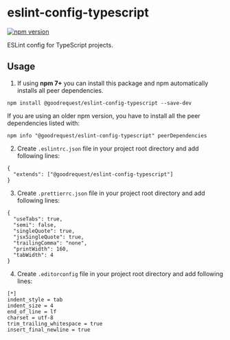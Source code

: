 # eslint-config-typescript
[![npm version](https://badge.fury.io/js/@goodrequest%2Feslint-config-typescript.svg)](https://badge.fury.io/js/@goodrequest%2Feslint-config-typescript)

ESLint config for TypeScript projects.

## Usage
1. If using **npm 7+** you can install this package and npm automatically installs all peer dependencies.
```
npm install @goodrequest/eslint-config-typescript --save-dev
```

If you are using an older npm version, you have to install all the peer dependencies listed with:
```
npm info "@goodrequest/eslint-config-typescript" peerDependencies
```

2. Create `.eslintrc.json` file in your project root directory and add following lines:
```
{
  "extends": ["@goodrequest/eslint-config-typescript"]
}
```

3. Create `.prettierrc.json` file in your project root directory and add following lines:
```
{
  "useTabs": true,
  "semi": false,
  "singleQuote": true,
  "jsxSingleQuote": true,
  "trailingComma": "none",
  "printWidth": 160,
  "tabWidth": 4
}
```

4. Create `.editorconfig` file in your project root directory and add following lines:
```
[*]
indent_style = tab
indent_size = 4
end_of_line = lf
charset = utf-8
trim_trailing_whitespace = true
insert_final_newline = true
```
